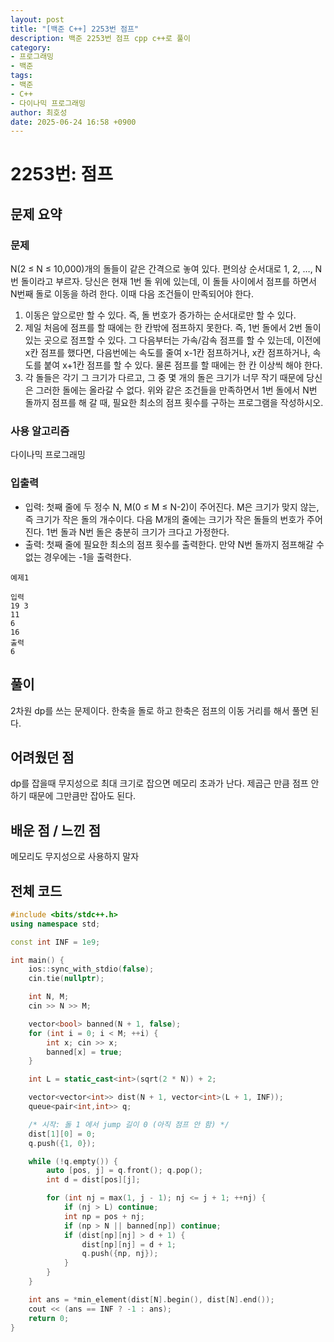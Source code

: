 ```yaml
---
layout: post
title: "[백준 C++] 2253번 점프"
description: 백준 2253번 점프 cpp c++로 풀이
category:
- 프로그래밍
- 백준
tags:
- 백준
- C++
- 다이나믹 프로그래밍
author: 최호성
date: 2025-06-24 16:58 +0900
---
```

# 2253번: 점프

## 문제 요약
### 문제
N(2 ≤ N ≤ 10,000)개의 돌들이 같은 간격으로 놓여 있다. 편의상 순서대로 1, 2, …, N번 돌이라고 부르자. 당신은 현재 1번 돌 위에 있는데, 이 돌들 사이에서 점프를 하면서 N번째 돌로 이동을 하려 한다. 이때 다음 조건들이 만족되어야 한다.

1. 이동은 앞으로만 할 수 있다. 즉, 돌 번호가 증가하는 순서대로만 할 수 있다.
2. 제일 처음에 점프를 할 때에는 한 칸밖에 점프하지 못한다. 즉, 1번 돌에서 2번 돌이 있는 곳으로 점프할 수 있다. 그 다음부터는 가속/감속 점프를 할 수 있는데, 이전에 x칸 점프를 했다면, 다음번에는 속도를 줄여 x-1칸 점프하거나, x칸 점프하거나, 속도를 붙여 x+1칸 점프를 할 수 있다. 물론 점프를 할 때에는 한 칸 이상씩 해야 한다.
3. 각 돌들은 각기 그 크기가 다르고, 그 중 몇 개의 돌은 크기가 너무 작기 때문에 당신은 그러한 돌에는 올라갈 수 없다.
위와 같은 조건들을 만족하면서 1번 돌에서 N번 돌까지 점프를 해 갈 때, 필요한 최소의 점프 횟수를 구하는 프로그램을 작성하시오.

### 사용 알고리즘
다이나믹 프로그래밍

### 입출력
- 입력: 첫째 줄에 두 정수 N, M(0 ≤ M ≤ N-2)이 주어진다. M은 크기가 맞지 않는, 즉 크기가 작은 돌의 개수이다. 다음 M개의 줄에는 크기가 작은 돌들의 번호가 주어진다. 1번 돌과 N번 돌은 충분히 크기가 크다고 가정한다.
- 출력: 첫째 줄에 필요한 최소의 점프 횟수를 출력한다. 만약 N번 돌까지 점프해갈 수 없는 경우에는 -1을 출력한다.
```
예제1

입력
19 3
11
6
16
출력
6
```
## 풀이
2차원 dp를 쓰는 문제이다. 한축을 돌로 하고 한축은 점프의 이동 거리를 해서 풀면 된다. 

## 어려웠던 점
dp를 잡을때 무지성으로 최대 크기로 잡으면 메모리 초과가 난다. 제곱근 만큼 점프 안하기 때문에 그만큼만 잡아도 된다.

## 배운 점 / 느낀 점
메모리도 무지성으로 사용하지 말자

## 전체 코드
```cpp
#include <bits/stdc++.h>
using namespace std;

const int INF = 1e9;

int main() {
    ios::sync_with_stdio(false);
    cin.tie(nullptr);

    int N, M;
    cin >> N >> M;

    vector<bool> banned(N + 1, false);
    for (int i = 0; i < M; ++i) {
        int x; cin >> x;
        banned[x] = true;
    }

    int L = static_cast<int>(sqrt(2 * N)) + 2;

    vector<vector<int>> dist(N + 1, vector<int>(L + 1, INF));
    queue<pair<int,int>> q;

    /* 시작: 돌 1 에서 jump 길이 0 (아직 점프 안 함) */
    dist[1][0] = 0;
    q.push({1, 0});

    while (!q.empty()) {
        auto [pos, j] = q.front(); q.pop();
        int d = dist[pos][j];

        for (int nj = max(1, j - 1); nj <= j + 1; ++nj) {
            if (nj > L) continue;
            int np = pos + nj;
            if (np > N || banned[np]) continue;
            if (dist[np][nj] > d + 1) {
                dist[np][nj] = d + 1;
                q.push({np, nj});
            }
        }
    }

    int ans = *min_element(dist[N].begin(), dist[N].end());
    cout << (ans == INF ? -1 : ans);
    return 0;
}
```
